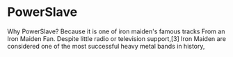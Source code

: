 # PowerSlave
Why PowerSlave?
Because it is one of iron maiden's famous tracks
From an Iron Maiden Fan.
Despite little radio or television support,[3] Iron Maiden are considered one of the most successful heavy metal bands in history,
